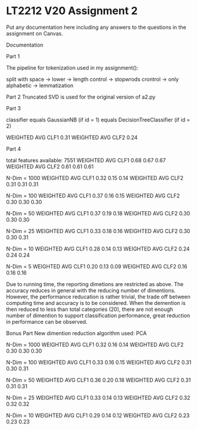 # LT2212 V20 Assignment 2

Put any documentation here including any answers to the questions in the 
assignment on Canvas.

Documentation

Part 1

The pipeline for tokenization used in my assignment():

split with space -> lower -> length control -> stopwrods crontrol -> only alphabetic -> lemmatization

Part 2
Truncated SVD is used for the original version of a2.py

Part 3

classifier equals GaussianNB (if id = 1)
           equals DecisionTreeClassifier (if id = 2)

WEIGHTED AVG CLF1 0.31
WEIGHTED AVG CLF2 0.24

Part 4

total features available: 7551
WEIGHTED AVG CLF1 0.68 0.67 0.67
WEIGHTED AVG CLF2 0.61 0.61 0.61

N-Dim = 1000 
WEIGHTED AVG CLF1 0.32 0.15 0.14
WEIGHTED AVG CLF2 0.31 0.31 0.31

N-Dim = 100
WEIGHTED AVG CLF1 0.37 0.16 0.15
WEIGHTED AVG CLF2 0.30 0.30 0.30

N-Dim = 50
WEIGHTED AVG CLF1 0.37 0.19 0.18
WEIGHTED AVG CLF2 0.30 0.30 0.30

N-Dim = 25
WEIGHTED AVG CLF1 0.33 0.18 0.16
WEIGHTED AVG CLF2 0.30 0.30 0.31

N-Dim = 10
WEIGHTED AVG CLF1 0.28 0.14 0.13
WEIGHTED AVG CLF2 0.24 0.24 0.24

N-Dim = 5
WEIGHTED AVG CLF1 0.20 0.13 0.09 
WEIGHTED AVG CLF2 0.16 0.16 0.16

Due to running time, the reporting dimetions are restricted as above.
The accuracy reduces in general with the reducing number of dimentions. However, the performance reducation is rather trivial, the trade off between computing time and accuracy is to be considered. When the demention is then reduced to less than total categories (20), there are not enough number of dimention to support classification performance, great reduction in performance can be observed.


Bonus Part
New dimention reduction algorithm used: PCA

N-Dim = 1000
WEIGHTED AVG CLF1 0.32 0.16 0.14
WEIGHTED AVG CLF2 0.30 0.30 0.30

N-Dim = 100
WEIGHTED AVG CLF1 0.33 0.16 0.15
WEIGHTED AVG CLF2 0.31 0.30 0.31

N-Dim = 50
WEIGHTED AVG CLF1 0.36 0.20 0.18
WEIGHTED AVG CLF2 0.31 0.31 0.31

N-Dim = 25
WEIGHTED AVG CLF1 0.33 0.14 0.13
WEIGHTED AVG CLF2 0.32 0.32 0.32

N-Dim = 10
WEIGHTED AVG CLF1 0.29 0.14 0.12
WEIGHTED AVG CLF2 0.23 0.23 0.23